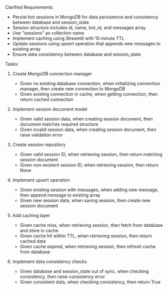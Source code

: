 Clarified Requirements:
- Persist bot sessions in MongoDB for data persistence and consistency between database and session_state
- Session structure includes id, name, bot_id, and messages array
- Use "sessions" as collection name
- Implement caching using Streamlit with 10 minute TTL
- Update sessions using upsert operation that appends new messages to existing array
- Ensure data consistency between database and session_state

Tasks:

1. Create MongoDB connection manager
   - Given no existing database connection, when initializing connection manager, then create new connection to MongoDB
   - Given existing connection in cache, when getting connection, then return cached connection

2. Implement session document model
   - Given valid session data, when creating session document, then document matches required structure
   - Given invalid session data, when creating session document, then raise validation error

3. Create session repository
   - Given valid session ID, when retrieving session, then return matching session document
   - Given non-existent session ID, when retrieving session, then return None

4. Implement upsert operation
   - Given existing session with messages, when adding new message, then append message to existing array
   - Given new session data, when saving session, then create new session document

5. Add caching layer
   - Given cache miss, when retrieving session, then fetch from database and store in cache
   - Given cache hit within TTL, when retrieving session, then return cached data
   - Given cache expired, when retrieving session, then refresh cache from database

6. Implement data consistency checks
   - Given database and session_state out of sync, when checking consistency, then raise consistency error
   - Given consistent data, when checking consistency, then return True

